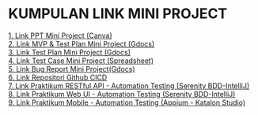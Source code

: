 # KUMPULAN LINK MINI PROJECT
[1. Link PPT Mini Project (Canva)](https://www.canva.com/design/DAFynuyHMn0/JVyjUY5NFCifgR3Jg1Vp4A/edit?utm_content=DAFynuyHMn0&utm_campaign=designshare&utm_medium=link2&utm_source=sharebutton) <br>
[2. Link MVP & Test Plan Mini Project (Gdocs)](https://docs.google.com/document/d/15loCjVfz_KrZtyUvq1idQfvsbupMHME8O2hh0wqFE6Y/edit?usp=sharing) <br>
[3. Link Test Plan Mini Project (Gdocs)](https://docs.google.com/document/d/1qsiSql1qnA-VJk7sIgn1jRi9rEZmA06w/edit?usp=sharing&ouid=105836954103399876691&rtpof=true&sd=true) <br>
[4. Link Test Case Mini Project (Spreadsheet)](https://docs.google.com/spreadsheets/d/1D8HUC-SJT8hoKVvEQOMPXNHhzcVkteJItDg9v9I-cBY/edit?usp=sharing) <br>
[5. Link Bug Report Mini Project(Gdocs)](https://docs.google.com/document/d/14Aebd5zsa_P-GWNTxnfatsKACnX7Snpij4EkfD-m9RY/edit?usp=sharing) <br>
[6. Link Repositori Github CICD](https://github.com/putri-siahaan/CI-CD_Mini-Project.git) <br>
[7. Link Praktikum RESTful API - Automation Testing (Serenity BDD-IntelliJ)](https://drive.google.com/drive/folders/1uMiYAxcAZG5eyEejP0Ppl2heMYh2kehF?usp=sharing) <br>
[8. Link Praktikum Web UI - Automation Testing (Serenity BDD-IntelliJ)](https://drive.google.com/drive/folders/11ualDP9aeEwlM3YWnH9EFtgJkYY_EQya?usp=drive_link) <br>
[9. Link Praktikum Mobile - Automation Testing (Appium - Katalon Studio)](https://drive.google.com/drive/folders/1lo1wp7comkP-RdZnhAVE6dBydUKthfW5?usp=sharing)
